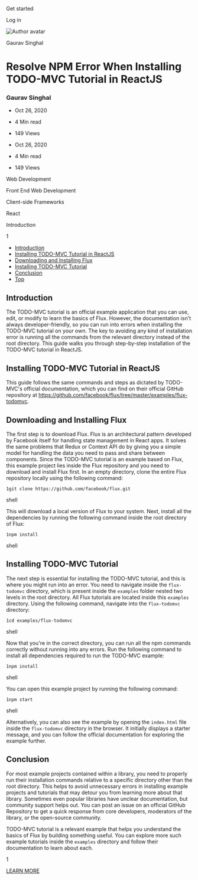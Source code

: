 <span data-css-15b13by="" aria-hidden="false">Get started</span>

<span data-css-15b13by="" aria-hidden="false">Log in</span>

<img src="../../pluralsight.imgix.net/author/lg/c7859b4f-a0e9-4f74-8559-62f43bdcabea.jpeg" alt="Author avatar" class="jsx-3841407315" />

Gaurav Singhal

Resolve NPM Error When Installing TODO-MVC Tutorial in ReactJS
==============================================================

### Gaurav Singhal

-   Oct 26, 2020
-   4 Min read
-   149 Views

-   Oct 26, 2020
-   <span class="jsx-3759398792" itemprop="timeRequired">4 Min</span> read
-   149 Views

<span class="jsx-3759398792"></span>

<span data-css-1997kh1="">Web Development</span>

<span class="jsx-3759398792"></span>

<span data-css-1997kh1="">Front End Web Development</span>

<span class="jsx-3759398792"></span>

<span data-css-1997kh1="">Client-side Frameworks</span>

<span class="jsx-3759398792"></span>

<span data-css-1997kh1="">React</span>

Introduction

1

-   <a href="#module-introduction" class="menu-link">Introduction</a>
-   <a href="#module-installingtodomvctutorialinreactjs" class="menu-link">Installing TODO-MVC Tutorial in ReactJS</a>
-   <a href="#module-downloadingandinstallingflux" class="menu-link">Downloading and Installing Flux</a>
-   <a href="#module-installingtodomvctutorial" class="menu-link">Installing TODO-MVC Tutorial</a>
-   <a href="#module-conclusion" class="menu-link">Conclusion</a>
-   <a href="#top" class="menu-link">Top</a>

Introduction
------------

The TODO-MVC tutorial is an official example application that you can use, edit, or modify to learn the basics of Flux. However, the documentation isn't always developer-friendly, so you can run into errors when installing the TODO-MVC tutorial on your own. The key to avoiding any kind of installation error is running all the commands from the relevant directory instead of the root directory. This guide walks you through step-by-step installation of the TODO-MVC tutorial in ReactJS.

Installing TODO-MVC Tutorial in ReactJS
---------------------------------------

This guide follows the same commands and steps as dictated by TODO-MVC's official documentation, which you can find on their official GitHub repository at <https://github.com/facebook/flux/tree/master/examples/flux-todomvc>.

Downloading and Installing Flux
-------------------------------

The first step is to download Flux. Flux is an architectural pattern developed by Facebook itself for handling state management in React apps. It solves the same problems that Redux or Context API do by giving you a simple model for handling the data you need to pass and share between components. Since the TODO-MVC tutorial is an example based on Flux, this example project lies inside the Flux repository and you need to download and install Flux first. In an empty directory, clone the entire Flux repository locally using the following command:

    1git clone https://github.com/facebook/flux.git 

shell

This will download a local version of Flux to your system. Next, install all the dependencies by running the following command inside the root directory of Flux:

    1npm install 

shell

Installing TODO-MVC Tutorial
----------------------------

The next step is essential for installing the TODO-MVC tutorial, and this is where you might run into an error. You need to navigate inside the <span class="jsx-3120878690">`flux-todomvc`</span> directory, which is present inside the <span class="jsx-3120878690">`examples`</span> folder nested two levels in the root directory. All Flux tutorials are located inside this <span class="jsx-3120878690">`examples`</span> directory. Using the following command, navigate into the <span class="jsx-3120878690">`flux-todomvc`</span> directory:

    1cd examples/flux-todomvc 

shell

Now that you're in the correct directory, you can run all the npm commands correctly without running into any errors. Run the following command to install all dependencies required to run the TODO-MVC example:

    1npm install 

shell

You can open this example project by running the following command:

    1npm start 

shell

Alternatively, you can also see the example by opening the <span class="jsx-3120878690">`index.html`</span> file inside the <span class="jsx-3120878690">`flux-todomvc`</span> directory in the browser. It initially displays a starter message, and you can follow the official documentation for exploring the example further.

Conclusion
----------

For most example projects contained within a library, you need to properly run their installation commands relative to a specific directory other than the root directory. This helps to avoid unnecessary errors in installing example projects and tutorials that may detour you from learning more about that library. Sometimes even popular libraries have unclear documentation, but community support helps out. You can post an issue on an official GitHub Repository to get a quick response from core developers, moderators of the library, or the open-source community.

TODO-MVC tutorial is a relevant example that helps you understand the basics of Flux by building something useful. You can explore more such example tutorials inside the <span class="jsx-3120878690">`examples`</span> directory and follow their documentation to learn about each.

1

[<span data-css-15b13by="" aria-hidden="false">LEARN MORE</span>](https://www.pluralsight.com/product/paths)

